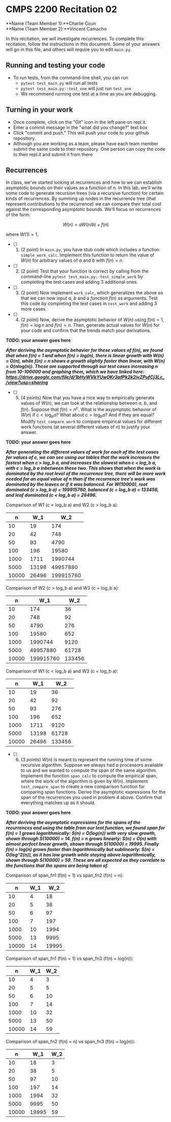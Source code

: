 # CMPS 2200  Recitation 02

**Name (Team Member 1):**Charlie Coun  
**Name (Team Member 2):**Vincent Camacho

In this recitation, we will investigate recurrences. 
To complete this recitation, follow the instructions in this document. Some of your answers will go in this file, and others will require you to edit `main.py`.



## Running and testing your code
- To run tests, from the command-line shell, you can run
  + `pytest test_main.py` will run all tests
  + `pytest test_main.py::test_one` will just run `test_one`
  + We recommend running one test at a time as you are debugging.

## Turning in your work

- Once complete, click on the "Git" icon in the left pane on repl.it.
- Enter a commit message in the "what did you change?" text box
- Click "commit and push." This will push your code to your github repository.
- Although you are working as a team, please have each team member submit the same code to their repository. One person can copy the code to their repl.it and submit it from there.

## Recurrences

In class, we've started looking at recurrences and how to we can establish asymptotic bounds on their values as a function of $n$. In this lab, we'll write some code to generate recursion trees (via a recursive function) for certain kinds of recurrences. By summing up nodes in the recurrence tree (that represent contributions to the recurrence) we can compare their total cost against the corresponding asymptotic bounds. We'll focus on  recurrences of the form:

$$ W(n) = aW(n/b) + f(n) $$

where $W(1) = 1$.

- [ ] 1. (2 point) In `main.py`, you have stub code which includes a function `simple_work_calc`. Implement this function to return the value of $W(n)$ for arbitrary values of $a$ and $b$ with $f(n)=n$.

- [ ] 2. (2 point) Test that your function is correct by calling from the command-line `pytest test_main.py::test_simple_work` by completing the test cases and adding 3 additional ones.

- [ ] 3. (2 point) Now implement `work_calc`, which generalizes the above so that we can now input $a$, $b$ and a *function* $f(n)$ as arguments. Test this code by completing the test cases in `test_work` and adding 3 more cases.

- [ ] 4. (2 point) Now, derive the asymptotic behavior of $W(n)$ using $f(n) = 1$, $f(n) = \log n$ and $f(n) = n$. Then, generate actual values for $W(n)$ for your code and confirm that the trends match your derivations.

**TODO: your answer goes here**

***After deriving the asymptotic behavior for these values of f(n), we found that when f(n) = 1 and when f(n) = log(n), there is linear growth with W(n) = O(n), while f(n) = n shows a growth slightly faster than linear, with W(n) = O(nlog(n)). These are supported through our test cases increasing n from 10-100000 and graphing them, which we have linked here: https://drive.google.com/file/d/1bHyWVkYUw0Kr3afPk2k2ivZPufCj3Lc_/view?usp=sharing***

- [ ] 5. (4 points) Now that you have a nice way to empirically generate values of $W(n)$, we can look at the relationship between $a$, $b$, and $f(n)$. Suppose that $f(n) = n^c$. What is the asypmptotic behavior of $W(n)$ if $c < \log_b a$? What about $c > \log_b a$? And if they are equal? Modify `test_compare_work` to compare empirical values for different work functions (at several different values of $n$) to justify your answer. 

**TODO: your answer goes here**

***After generating the different values of work for each of the test cases for values of c, we can see using our tables that the work increases the fastest when c > log_b a, and increases the slowest when c < log_b a, with c = log_b a inbetween these two. This shows that when the work is dominated by the root level of the recurrence tree, there will be more work needed for an equal value of n than if the recurrence tree's work was dominated by the leaves or if it was balanced. For W(10000), root dominated (c > log_b a) = 199915760, balanced (c = log_b a) = 133456, and leaf dominated (c < log_b a) = 26496.***

Comparison of W1 (c < log_b a) and W2 (c > log_b a):

|     n |   W_1 |       W_2 |
|-------|-------|-----------|
|    10 |    19 |       174 |
|    20 |    42 |       748 |
|    50 |    93 |      4790 |
|   100 |   196 |     19580 |
|  1000 |  1711 |   1990744 |
|  5000 | 13198 |  49957880 |
| 10000 | 26496 | 199915760 |

Comparison of W2 (c > log_b a) and W3 (c = log_b a):

|     n |       W_1 |    W_2 |
|-------|-----------|--------|
|    10 |       174 |     36 |
|    20 |       748 |     92 |
|    50 |      4790 |    276 |
|   100 |     19580 |    652 |
|  1000 |   1990744 |   9120 |
|  5000 |  49957880 |  61728 |
| 10000 | 199915760 | 133456 |

Comparison of W1 (c < log_b a) and W3 (c = log_b a):

|     n |   W_1 |    W_2 |
|-------|-------|--------|
|    10 |    19 |     36 |
|    20 |    42 |     92 |
|    50 |    93 |    276 |
|   100 |   196 |    652 |
|  1000 |  1711 |   9120 |
|  5000 | 13198 |  61728 |
| 10000 | 26496 | 133456 |


- [ ] 6. (3 points) $W(n)$ is meant to represent the running time of some recursive algorithm. Suppose we always had $a$ processors available to us and we wanted to compute the span of the same algorithm. Implement the function `span_calc` to compute the empirical span, where the work of the algorithm is given by $W(n)$. Implement `test_compare_span` to create a new comparison function for comparing span functions. Derive the asymptotic expressions for the span of the recurrences you used in problem 4 above. Confirm that everything matches up as it should. 

**TODO: your answer goes here**

***After deriving the asymptotic expressions for the spans of the recurrences and using the table from our test function, we found span for f(n) = 1 grows logarithmically: S(n) = O(log(n)) with very slow growth, shown through S(10000) = 14. f(n) = n grows linearly: S(n) = O(n) with almost perfect linear growth, shown through S(10000) = 19995. Finally f(n) = log(n) grows faster than logarithmically but sublinearly: S(n) = O(log^2(n)), as it has low growth while staying above logarithmically, shown through S(10000) = 59. These are all expected as they correlate to the functions that the spans are being taken of.***

Comparison of span_fn1 (f(n) = 1) vs span_fn2 (f(n) = n):

|     n |   W_1 |   W_2 |
|-------|-------|-------|
|    10 |     4 |    18 |
|    20 |     5 |    38 |
|    50 |     6 |    97 |
|   100 |     7 |   197 |
|  1000 |    10 |  1994 |
|  5000 |    13 |  9995 |
| 10000 |    14 | 19995 |

Comparison of span_fn1 (f(n) = 1) vs span_fn3 (f(n) = log(n)):

|     n |   W_1 |   W_2 |
|-------|-------|-------|
|    10 |     4 |     3 |
|    20 |     5 |     5 |
|    50 |     6 |    10 |
|   100 |     7 |    14 |
|  1000 |    10 |    32 |
|  5000 |    13 |    50 |
| 10000 |    14 |    59 |

Comparison of span_fn2 (f(n) = n) vs span_fn3 (f(n) = log(n)):

|     n |   W_1 |   W_2 |
|-------|-------|-------|
|    10 |    18 |     3 |
|    20 |    38 |     5 |
|    50 |    97 |    10 |
|   100 |   197 |    14 |
|  1000 |  1994 |    32 |
|  5000 |  9995 |    50 |
| 10000 | 19995 |    59 |

